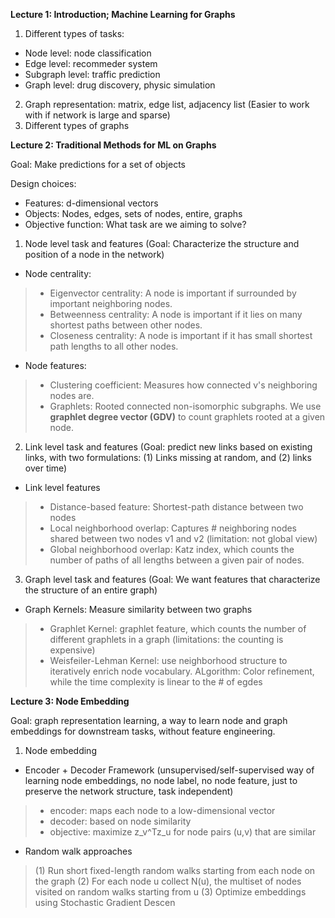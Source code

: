 __Lecture 1: Introduction; Machine Learning for Graphs__
1. Different types of tasks:
* Node level: node classification
* Edge level: recommeder system
* Subgraph level: traffic prediction
* Graph level: drug discovery, physic simulation
2. Graph representation: matrix, edge list, adjacency list (Easier to work with if network is large and sparse)
3. Different types of graphs

__Lecture 2: Traditional Methods for ML on Graphs__

Goal: Make predictions for a set of objects

Design choices:
* Features: d-dimensional vectors
* Objects: Nodes, edges, sets of nodes, entire, graphs
* Objective function: What task are we aiming to solve?

1. Node level task and features (Goal: Characterize the structure and position of a node in the network)
* Node centrality: 
> * Eigenvector centrality: A node is important if surrounded by important neighboring nodes.
> * Betweenness centrality: A node is important if it lies on many shortest paths between other nodes.
> * Closeness centrality: A node is important if it has small shortest path lengths to all other nodes.
* Node features:
> * Clustering coefficient: Measures how connected v's neighboring nodes are.
> * Graphlets: Rooted connected non-isomorphic subgraphs. We use __graphlet degree vector (GDV)__ to count graphlets rooted at a given node.
> 
2. Link level task and features (Goal: predict new links based on existing links, with two formulations: (1) Links missing at random, and (2) links over time)
* Link level features
> * Distance-based feature: Shortest-path distance between two nodes
> * Local neighborhood overlap: Captures # neighboring nodes shared between two nodes v1 and v2 (limitation: not global view)
> * Global neighborhood overlap: Katz index, which counts the number of paths of all lengths between a given pair of nodes.
3. Graph level task and features (Goal: We want features that characterize the structure of an entire graph)
* Graph Kernels: Measure similarity between two graphs
> * Graphlet Kernel: graphlet feature, which counts the number of different graphlets in a graph (limitations: the counting is expensive)
> * Weisfeiler-Lehman Kernel: use neighborhood structure to iteratively enrich node vocabulary. ALgorithm: Color refinement, while the time complexity is linear to the # of egdes

__Lecture 3: Node Embedding__

Goal: graph representation learning, a way to learn node and graph embeddings for downstream tasks, without feature engineering.

1. Node embedding
* Encoder + Decoder Framework (unsupervised/self-supervised way of learning node embeddings, no node label, no node feature, just to preserve the network structure, task independent)
> * encoder: maps each node to a low-dimensional vector
> * decoder: based on node similarity
> * objective: maximize z_v^Tz_u for node pairs (u,v) that are similar
* Random walk approaches
> (1) Run short fixed-length random walks starting from each node on the graph
> (2) For each node u collect N(u), the multiset of nodes visited on random walks starting from u
> (3) Optimize embeddings using Stochastic Gradient Descen
